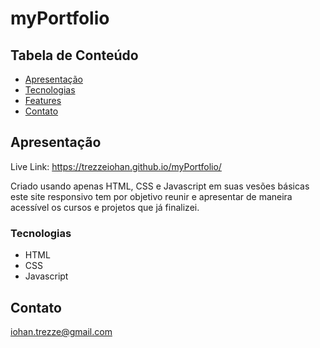 # myPortfolio

## Tabela de Conteúdo

- [Apresentação](#Apresentação)
- [Tecnologias](#tecnologias)
- [Features](#features)
- [Contato](#contato)

## Apresentação
Live Link: https://trezzeiohan.github.io/myPortfolio/

Criado usando apenas HTML, CSS  e Javascript em suas vesões básicas este site responsivo
tem por objetivo reunir e apresentar de maneira acessível os cursos e projetos que já finalizei.

<!-- TODO: Add a screenshot of the live project.
    1. Link to a 'live demo.'
    2. Describe your overall experience in a couple of sentences.
    3. List a few specific technical things that you learned or improved on.
    4. Share any other tips or guidance for others attempting this or something similar.
 -->

### Tecnologias
- HTML 
- CSS
- Javascript


## Contato

iohan.trezze@gmail.com
<!-- TODO: Include icons and links to your RELEVANT, PROFESSIONAL 'DEV-ORIENTED' social media. LinkedIn and dev.to are minimum. -->
